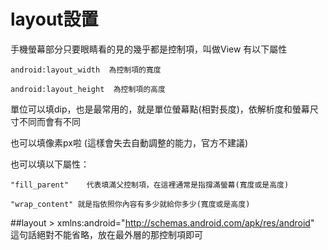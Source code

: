# layout設置
手機螢幕部分只要眼睛看的見的幾乎都是控制項，叫做View
有以下屬性

    android:layout_width  為控制項的寬度

    android:layout_height  為控制項的高度

單位可以填dip，也是最常用的，就是單位螢幕點(相對長度)，依解析度和螢幕尺寸不同而會有不同

也可以填像素px啦 (這樣會失去自動調整的能力，官方不建議)

也可以填以下屬性：

    "fill_parent"    代表填滿父控制項，在這裡通常是指撐滿螢幕(寬度或是高度)

    "wrap_content" 就是指依照你內容有多少就給你多少(寬度或是高度)

##layout
    > xmlns:android="http://schemas.android.com/apk/res/android"   
這句話絕對不能省略，放在最外層的那控制項即可

 
